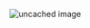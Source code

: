 ![uncached image](http://www.plantuml.com/plantuml/proxy?cache=no&src=https://github.com/scottSeo/study/raw/main/puml/Gradle.puml)
